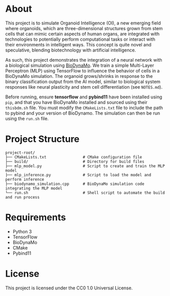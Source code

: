 # About

This project is to simulate Organoid Intelligence (OI), a new emerging field where organoids, which are three-dimensional structures grown from stem cells that can mimic certain aspects of human organs, are integrated with technologies to potentially perform computational tasks or interact with their environments in intelligent ways. This concept is quite novel and speculative, blending biotechnology with artificial intelligence.

As such, this project demonstrates the integration of a neural network with a biological simulation using [BioDynaMo](https://www.biodynamo.org/). We train a simple Multi-Layer Perceptron (MLP) using TensorFlow to influence the behavior of cells in a BioDynaMo simulation. The organoid grows/shrinks in response to the binary classification output from the AI model, similar to biological system responses like neural plasticity and stem cell differentiation (see `NOTES.md`).

Before running, ensure **tensorflow** and **pybind11** have been installed using `pip`, and that you have BioDynaMo installed and sourced using their `thisbdm.sh` file. You must modify the `CMakeLists.txt` file to include the path to pybind and your version of BioDynamo. The simulation can then be run using the `run.sh` file.


# Project Structure

```
project-root/
├── CMakeLists.txt                # CMake configuration file
├── build/                        # Directory for build files
├── mlp_model.py                  # Script to create and train the MLP model
├── mlp_inference.py              # Script to load the model and perform inference
├── biodynamo_simulation.cpp      # BioDynaMo simulation code integrating the MLP model
└── run.sh                        # Shell script to automate the build and run process
```


# Requirements

* Python 3
* TensorFlow
* BioDynaMo
* CMake
* Pybind11


# License

This project is licensed under the CC0 1.0 Universal License.
